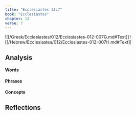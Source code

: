 ```yaml
---
title: "Ecclesiastes 12:7"
book: "Ecclesiastes"
chapter: 12
verse: 7
---
```

![[/Greek/Ecclesiastes/012/Ecclesiastes-012-007G.md#Text]]
![[/Hebrew/Ecclesiastes/012/Ecclesiastes-012-007H.md#Text]]

## Analysis

#### Words

#### Phrases

#### Concepts

## Reflections
